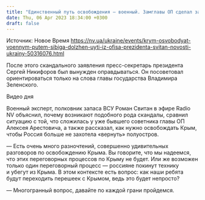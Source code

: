 ```yaml
---
title: "Единственный путь освобождения — военный. Замглавы ОП сделал заявление о Крыме по скудоумию либо по злому умыслу — интервью со Свитаном"
date: Thu, 06 Apr 2023 18:34:00 +0300
draft: false
---
```

Источник: Новое Время https://nv.ua/ukraine/events/krym-osvobodyat-voennym-putem-sibiga-dolzhen-uyti-iz-ofisa-prezidenta-svitan-novosti-ukrainy-50316076.html


После этого скандального заявления пресс-секретарь президента Сергей Никифоров был вынужден оправдываться. Он посоветовал ориентироваться только на слова главы государства Владимира Зеленского.

  Видео дня   

Военный эксперт, полковник запаса ВСУ Роман Свитан в эфире Radio NV объяснил, почему возникают подобного рода скандалы, сравнил ситуацию с той, что сложилась у уже бывшего советника главы ОП Алексея Арестовича, а также рассказал, как нужно освобождать Крым, чтобы Россия больше не захотела «вернуть» полуостров.

— Есть очень много разночтений, совершенно удивительных разговоров по освобождению Крыма. Вы говорите, что мы надеемся, что этих переговорных процессов по Крыму не будет. Или же возможен только один переговорный процесс — россияне покинут технику и убегут из Крыма. В этом контексте есть вопрос: как наши ребята будут переходить перешеек с Крымом, ведь это будет непросто?

— Многогранный вопрос, давайте по каждой грани пройдемся.
